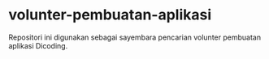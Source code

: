 # volunter-pembuatan-aplikasi
Repositori ini digunakan sebagai sayembara pencarian volunter pembuatan aplikasi Dicoding.

